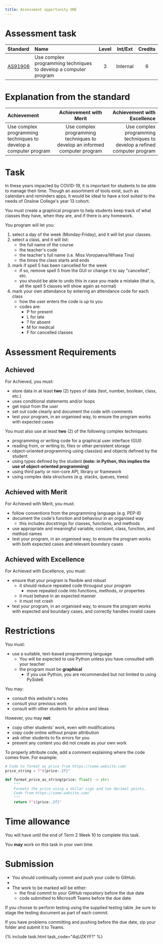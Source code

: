 ```yaml
---
title: Assessment opportunity ONE
---
```


# Assessment task

| Standard | Name | Level | Int/Ext | Credits |
| :-- | :-- | :-: | :-: | :-: |
| [AS91906](https://www.nzqa.govt.nz/nqfdocs/ncea-resource/achievements/2019/as91906.pdf) | Use complex programming techniques to develop a computer program | 3 | Internal | 6 |

# Explanation from the standard

| Achievement | Achievement with Merit | Achievement with Excellence |
| :-- | :-: | --: |
| Use complex programming techniques to develop a computer program | Use complex programming techniques to develop an informed computer program | Use complex programming techniques to develop a refined computer program |

# Task

In these years impacted by COVID-19, it is important for students to be able to manage their time. Though an assortment of tools exist, such as calendars and reminders apps, it would be ideal to have a tool suited to the needs of Onslow College's year 13 cohort.

You must create a graphical program to help students keep track of what classes they have, when they are, and if there is any homework.

You program will let you:

1. select a day of the week (Monday-Friday), and it will list your classes.
2. select a class, and it will list:
    - the full name of the course
    - the teacher's code
    - the teacher's full name (i.e. Miss Voropaeva/Whaea Tina)
    - the times the class starts and ends
3. mark if spell 5 has been cancelled for the week
    - if so, remove spell 5 from the GUI or change it to say "cancelled", etc.
    - you should be able to undo this in case you made a mistake (that is, all the spell 5 classes will show again as normal)
4. mark your own attendance by entering an attendance code for each class
    - how the user enters the code is up to you
    - codes are:
        - P for present
        - L for late
        - ? for absent
        - M for medical
        - F for cancelled classes

# Assessment Requirements

## Achieved

For Achieved, you must:

- store data in at least **two** (2) types of data (text, number, boolean, class, etc.)
- uses conditional statements and/or loops
- get input from the user
- set out code clearly and document the code with comments
- test your program, in an organised way, to ensure the program works with expected cases

You must also use at least **two** (2) of the following complex techniques:

- programming or writing code for a graphical user interface (GUI)
- reading from, or writing to, files or other persistent storage
- object-oriented programming using class(es) and objects defined by the student
- using types defined by the student **(note: in Python, this implies the use of object-oriented programming)**
- using third party or non-core API, library or framework
- using complex data structures (e.g. stacks, queues, trees)

## Achieved with Merit

For Achieved with Merit, you must:

- follow conventions from the programming language (e.g. PEP-8)
- document the code's function and behaviour in an organised way
    - this includes docstrings for classes, functions, and methods
- use appropriate and meaningful variable, constant, class, function, and method names
- test your program, in an organised way, to ensure the program works with both expected cases and relevant boundary cases

## Achieved with Excellence

For Achieved with Excellence, you must:

- ensure that your program is flexible and robust
  - it should reduce repeated code througout your program
      - move repeated code into functions, methods, or properties
  - it must behave in an expected manner
  - it must not crash
- test your program, in an organised way, to ensure the program works with expected and boundary cases, and correctly handles invalid cases

# Restrictions

You must:
- use a suitable, text-based programming language
  - You will be expected to use Python unless you have consulted with your teacher
  - the program must be **graphical**
      - if you use Python, you are recommended but not limited to using PySide6

You may:
- consult this website's notes
- consult your previous work
- consult with other students for advice and ideas

However, you may **not**:
- copy other students' work, even with modifications
- copy code online without proper attribution
- ask other students to fix errors for you
- present any content you did not create as your own work

To properly attribute code, add a comment explaining where the code comes from. For example:

```python
# Code to format as price from https://some.website.com/
price_string = f"${price:.2f}"
```

```python
def format_price_as_string(price: float) -> str:
    """
    Formats the price using a dollar sign and two decimal points.
    Code from https://some.website.com/
    """
    return f"${price:.2f}"
```

# Time allowance

You will have until the end of Term 2 Week 10 to complete this task.

You **may** work on this task in your own time.

# Submission

- You should continually commit and push your code to GitHub.
- 
- The work to be marked will be either:
    - the final commit to your GitHub repository before the due date
    - code submitted to Microsoft Teams before the due date

If you choose to perform testing using the supplied testing table ,be sure to stage the testing document as part of each commit.

If you have problems committing and pushing before the due date, zip your folder and submit it to Teams.

{% include task.html task_code="4qUZKYF1" %}